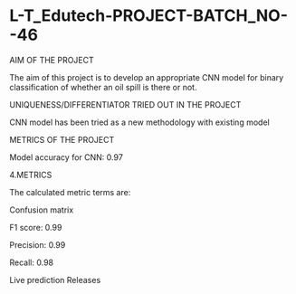 # L-T_Edutech-PROJECT-BATCH_NO--46
AIM OF THE PROJECT

The aim of this project is to develop an appropriate CNN model for binary classification of whether an oil spill is there
or not.

UNIQUENESS/DIFFERENTIATOR TRIED OUT IN THE PROJECT

CNN model has been tried as a new methodology with existing model

METRICS OF THE PROJECT

Model accuracy for CNN: 0.97

4.METRICS

The calculated metric terms are:


Confusion matrix 


F1 score: 0.99


Precision: 0.99


Recall: 0.98


Live prediction
Releases
